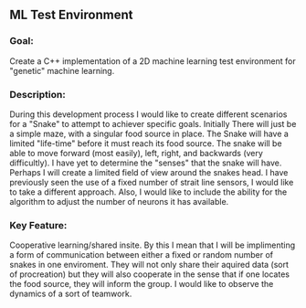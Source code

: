## ML Test Environment
### Goal:
Create a C++ implementation of a 2D machine learning test environment for "genetic" machine learning.

### Description:
During this development process I would like to create different scenarios for a "Snake" to attempt to achiever specific goals. Initially There will just be a simple maze, with a singular food source in place. The Snake will have a limited "life-time" before it must reach its food source. The snake will be able to move forward (most easily), left, right, and backwards (very difficultly). I have yet to determine the "senses" that the snake will have. Perhaps I will create a limited field of view around the snakes head. I have previously seen the use of a fixed number of strait line sensors, I would like to take a different approach. Also, I would like to include the ability for the algorithm to adjust the number of neurons it has available.

### Key Feature:
Cooperative learning/shared insite. By this I mean that I will be implimenting a form of communication between either a fixed or random number of snakes in one enviroment. They will not only share their aquired data (sort of procreation) but they will also cooperate in the sense that if one locates the food source, they will inform the group. I would like to observe the dynamics of a sort of teamwork. 
